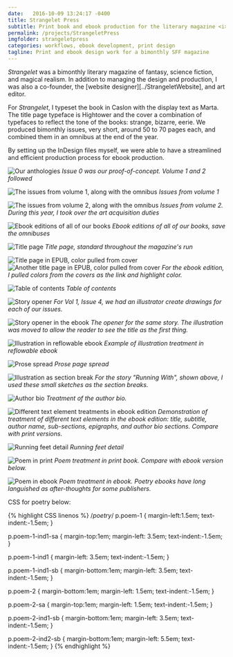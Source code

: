 ```yaml
---
date:   2016-10-09 13:24:17 -0400
title: Strangelet Press
subtitle: Print book and ebook production for the literary magazine <i>Strangelet</i>, 2012-2016
permalink: /projects/StrangeletPress
imgfolder: strangeletpress
categories: workflows, ebook development, print design
tagline: Print and ebook design work for a bimonthly SFF magazine
---
```

*Strangelet* was a bimonthly literary magazine of fantasy, science fiction, and magical realism. In addition to managing the design and production, I was also a co-founder, the [website designer][../StrangeletWebsite], and art editor.

For *Strangelet*, I typeset the book in Caslon with the display text as Marta. The title page typeface is Hightower and the cover a combination of typefaces to reflect the tone of the books: strange, bizarre, eerie. We produced bimonthly issues, very short, around 50 to 70 pages each, and combined them in an omnibus at the end of the year.

By setting up the InDesign files myself, we were able to have a streamlined and efficient production process for ebook production.

![Our anthologies](../../img/strangeletpress/1-covers-anthologies.jpg)
*Issue 0 was our proof-of-concept. Volume 1 and 2 followed*

![The issues from volume 1, along with the omnibus](../../img/strangeletpress/2-year1-covers.jpg)
*Issues from volume 1*

![The issues from volume 2, along with the omnibus](../../img/strangeletpress/3-year2-covers.jpg)
*Issues from volume 2. During this year, I took over the art acquisition duties*

![Ebook editions of all of our books](../../img/strangeletpress/4-library.jpg)
*Ebook editions of all of our books, save the omnibuses*

![Title page](../../img/strangeletpress/5a-title-page.jpg)
*Title page, standard throughout the magazine's run*

![Title page in EPUB, color pulled from cover](../../img/strangeletpress/5b-i-title-page-open-ebook.jpg)
![Another title page in EPUB, color pulled from cover](../../img/strangeletpress/5b-ii-title-page-open-ebook.jpg)
*For the ebook edition, I pulled colors from the covers as the link and highlight color.*

![Table of contents](../../img/strangeletpress/6-toc.jpg)
*Table of contents*

![Story opener](../../img/strangeletpress/7a-story-open-spread.jpg)
*For Vol 1, Issue 4, we had an illustrator create drawings for each of our issues.*

![Story opener in the ebook](../../img/strangeletpress/7b-i-story-open-spread.jpg)
*The opener for the same story. The illustration was moved to allow the reader to see the title as the first thing.*

![Illustration in reflowable ebook](../../img/strangeletpress/7b-ii-story-open-spread.jpg)
*Example of illustration treatment in reflowable ebook*

![Prose spread](../../img/strangeletpress/8a-prose-spread.jpg)
*Prose page spread*

![Illustration as section break](../../img/strangeletpress/8b-section-div-spread.jpg)
*For the story "Running With", shown above, I used these small sketches as the section breaks.*

![Author bio](../../img/strangeletpress/8c-ebook-spread-1.jpg)
*Treatment of the author bio.*

![Different text element treatments in ebook edition](../../img/strangeletpress/8d-footer-detail.jpg)
*Demonstration of treatment of different text elements in the ebook edition: title, subtitle, author name, sub-sections, epigraphs, and author bio sections. Compare with print versions.*

![Running feet detail](../../img/strangeletpress/9-prose-bio.jpg)
*Running feet detail*

![Poem in print](../../img/strangeletpress/11a-poem-print.JPG)
*Poem treatment in print book. Compare with ebook version below.*

![Poem in ebook](../../img/strangeletpress/11b-poem-ebook.jpg)
*Poem treatment in ebook. Poetry ebooks have long languished as after-thoughts for some publishers.*

CSS for poetry below: 

{% highlight CSS linenos %}
/*poetry*/
p.poem-1 {
	margin-left:1.5em;
	text-indent:-1.5em;
	}

p.poem-1-ind1-sa {
	margin-top:1em;
	margin-left: 3.5em; 
	text-indent:-1.5em;
	}

p.poem-1-ind1 {
	margin-left: 3.5em; 
	text-indent:-1.5em;
	}

p.poem-1-ind1-sb {
	margin-bottom:1em;
	margin-left: 3.5em; 
	text-indent:-1.5em;
	}

p.poem-2 {
	margin-bottom:1em;
	margin-left: 1.5em; 
	text-indent:-1.5em;
	}

p.poem-2-sa {
	margin-top:1em;
	margin-left: 1.5em; 
	text-indent:-1.5em;
	}

p.poem-2-ind1-sb {
	margin-bottom:1em;
	margin-left: 3.5em; 
	text-indent:-1.5em;
	}

p.poem-2-ind2-sb {
	margin-bottom:1em;
	margin-left: 5.5em; 
	text-indent:-1.5em;
	}
{% endhighlight %}